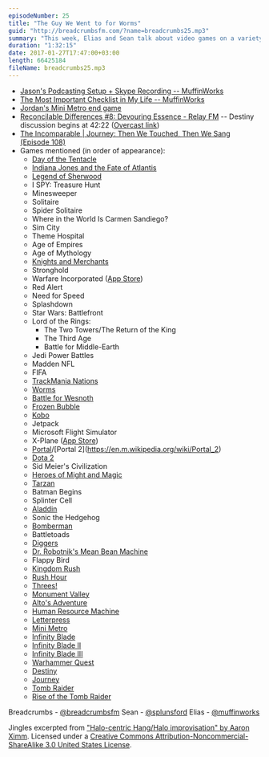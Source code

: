 ```yaml
---
episodeNumber: 25
title: "The Guy We Went to for Worms"
guid: "http://breadcrumbsfm.com/?name=breadcrumbs25.mp3"
summary: "This week, Elias and Sean talk about video games on a variety of console/computer/handheld systems—starting with games they grew up with, and then talking about what they're playing now."
duration: "1:32:15"
date: 2017-01-27T17:47:00+03:00
length: 66425184
fileName: breadcrumbs25.mp3
---
```


- [ Jason's Podcasting Setup + Skype Recording -- MuffinWorks](http://www.muffin.works/blog/2017/01/19/jasons-podcasting-setup-skype-recording/)
- [ The Most Important Checklist in My Life -- MuffinWorks](http://www.muffin.works/blog/2016/08/01/the-most-important-checklist-in-my-life/)
- [Jordan's Mini Metro end game](http://d.pr/i/iDXj)
- [Reconcilable Differences #8: Devouring Essence - Relay FM](https://www.relay.fm/rd/8) -- Destiny discussion begins at 42:22 ([Overcast link](https://overcast.fm/+EtBpePCGM/42:22))
- [The Incomparable | Journey: Then We Touched, Then We Sang (Episode 108)](https://www.theincomparable.com/theincomparable/108/)
- Games mentioned (in order of appearance): 
    - [Day of the Tentacle](http://en.m.wikipedia.org/wiki/Day_of_the_Tentacle)
    - [ Indiana Jones and the Fate of Atlantis](http://en.m.wikipedia.org/wiki/Indiana_Jones_and_the_Fate_of_Atlantis)
    - [ Legend of Sherwood](http://en.m.wikipedia.org/wiki/Robin_Hood:_The_Legend_of_Sherwood)
    - I SPY: Treasure Hunt
    - Minesweeper
    - Solitaire
    - Spider Solitaire
    - Where in the World Is Carmen Sandiego?
    - Sim City
    - Theme Hospital
    - Age of Empires
    - Age of Mythology
    - [ Knights and Merchants](http://en.m.wikipedia.org/wiki/Knights_and_Merchants:_The_Shattered_Kingdom)
    - Stronghold
    - Warfare Incorporated ([App Store](https://geo.itunes.apple.com/us/app/warfare-incorporated/id298748403))
    - Red Alert
    - Need for Speed
    - Splashdown
    - Star Wars: Battlefront
    - Lord of the Rings: 
        - The Two Towers/The Return of the King
        - The Third Age
        - Battle for Middle-Earth
    - Jedi Power Battles
    - Madden NFL
    - FIFA
    - [TrackMania Nations](https://en.wikipedia.org/wiki/TrackMania)
    - [Worms](https://en.wikipedia.org/wiki/Worms_\(series\))
    - [Battle for Wesnoth](https://www.wesnoth.org/)
    - [Frozen Bubble](http://www.frozen-bubble.org/)
    - [Kobo](http://www.olofson.net/kobodl/)
    - Jetpack
    - Microsoft Flight Simulator
    - X-Plane ([App Store](https://geo.itunes.apple.com/us/app/x-plane-10-flight-simulator/id566661426))
    - [Portal](https://en.wikipedia.org/wiki/Portal_\(video_game\))/[Portal 2](https://en.m.wikipedia.org/wiki/Portal_2)
    - [Dota 2](https://en.m.wikipedia.org/wiki/Dota_2)
    - Sid Meier's Civilization
    - [Heroes of Might and Magic](https://en.m.wikipedia.org/wiki/Heroes_of_Might_and_Magic)
    - [Tarzan](http://en.m.wikipedia.org/wiki/Disney's_Tarzan_\(video_game\))
    - Batman Begins
    - Splinter Cell
    - [Aladdin](http://en.m.wikipedia.org/wiki/Diggers_\(video_game\))
    - Sonic the Hedgehog
    - [Bomberman](https://en.m.wikipedia.org/wiki/Bomberman)
    - Battletoads
    - [Diggers](http://en.m.wikipedia.org/wiki/Diggers_\(video_game\))
    - [Dr. Robotnik's Mean Bean Machine](http://en.m.wikipedia.org/wiki/Dr._Robotnik's_Mean_Bean_Machine)
    - Flappy Bird
    - [Kingdom Rush](https://geo.itunes.apple.com/us/app/kingdom-rush/id516378985)
    - [Rush Hour](https://geo.itunes.apple.com/us/app/rush-hour/id336542036)
    - [Threes!](https://geo.itunes.apple.com/us/app/threes!/id779157948)
    - [Monument Valley](https://geo.itunes.apple.com/us/app/monument-valley/id728293409)
    - [Alto's Adventure](https://geo.itunes.apple.com/us/app/altos-adventure/id950812012)
    - [ Human Resource Machine](https://geo.itunes.apple.com/us/app/human-resource-machine/id1005098334)
    - [ Letterpress](https://geo.itunes.apple.com/us/app/letterpress-word-game/id526619424)
    - [Mini Metro](https://geo.itunes.apple.com/us/app/mini-metro/id837860959)
    - [Infinity Blade](https://geo.itunes.apple.com/us/app/infinity-blade/id387428400)
    - [ Infinity Blade II](https://geo.itunes.apple.com/us/app/infinity-blade-ii/id447689011)
    - [ Infinity Blade III](https://geo.itunes.apple.com/us/app/infinity-blade-iii/id610003290)
    - [Warhammer Quest](https://geo.itunes.apple.com/us/app/warhammer-quest/id573516833)
    - [ Destiny](https://store.playstation.com/#!/en-us/games/destiny-the-collection/cid=UP0002-CUSA00219_00-DSTCOLLECTION001)
    - [ Journey](https://store.playstation.com/#!/en-us/games/journey/cid=UP9000-CUSA00694_00-JOURNEYPS4061115)
    - [ Tomb Raider](https://store.playstation.com/#!/en-us/games/tomb-raider-definitive-edition/cid=UP0082-CUSA00107_00-000000TOMBRAIDER)
    - [ Rise of the Tomb Raider](https://store.playstation.com/#!/en-us/games/rise-of-the-tomb-raider-20-year-celebration/cid=UP0082-CUSA05794_00-RISEOFTOMBRAIDER)

Breadcrumbs - [@breadcrumbsfm](https://twitter.com/breadcrumbsfm) Sean - [@splunsford](https://twitter.com/splunsford) Elias - [@muffinworks](https://twitter.com/muffinworks)

Jingles excerpted from [ "Halo-centric Hang/Halo improvisation" by Aaron Ximm](http://freemusicarchive.org/music/aaron_ximm/handpans_and_the_hang/). Licensed under a [Creative Commons Attribution-Noncommercial-ShareAlike 3.0 United States License](http://creativecommons.org/licenses/by-nc-sa/3.0/us/).
